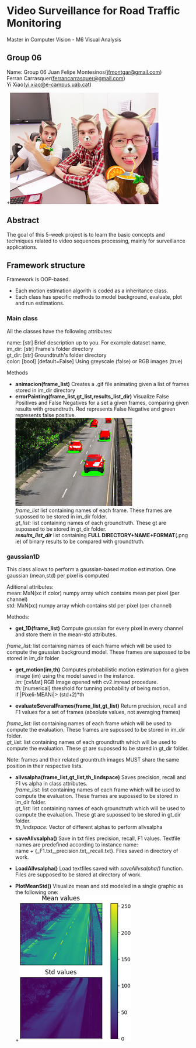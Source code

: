 # Video Surveillance for Road Traffic Monitoring
Master in Computer Vision - M6 Visual Analysis

## Group 06
Name: Group 06 
Juan Felipe Montesinos(jfmontgar@gmail.com)  
Ferran Carrasquer(ferrancarrasquer@gmail.com)  
Yi Xiao(yi.xiao@e-campus.uab.cat)  

+![](header.png)

## Abstract   
The goal of this 5-week project is to learn the basic concepts and techniques related to video sequences processing, mainly for surveillance applications.

## Framework structure
Framework is OOP-based.  
* Each motion estimation algorith is coded as a inheritance class.
* Each class has specific methods to model background, evaluate, plot and run estimations.

### Main class
All the classes have the following attributes:

name: [str] Brief description up to you. For example dataset name.  
im_dir: [str] Frame's folder directory  
gt_dir: [str] Groundtruth's folder directory  
color: [bool] [default=False] Using greyscale (false) or RGB images (true)  

Methods

* **animacion(frame_list)**
Creates a .gif file animating given a list of frames stored in im_dir directory
* **errorPainting(frame_list,gt_list,results_list_dir)**
Visualize False Positives and False Negatives for a set a given frames, comparing given results with groundtruth. Red represents False Negative and green represents false positive.
![](errorPainting.png)  
*frame_list* list containing names of each frame. These frames are supossed to be stored in im_dir folder.  
*gt_list:* list containing names of each groundtruth. These gt are supossed to be stored in gt_dir folder.  
***results_list_dir*** list containing **FULL DIRECTORY+NAME+FORMAT**(.png ie) of binary results to be compared with groundtruth.  

### gaussian1D
This class allows to perform a gaussian-based motion estimation. One gaussian (mean,std) per pixel is computed

Aditional attributes:  
mean: MxN(xc if color) numpy array which contains mean per pixel (per channel)  
std:  MxN(xc) numpy array which contains std per pixel (per channel)  

Methods:  
* **get_1D(frame_list)**
Compute gaussian for every pixel in every channel and store them in the mean-std attributes.

*frame_list:* list containing names of each frame which will be used to compute the gaussian background model. These frames
are supossed to be stored in im_dir folder

* **get_motion(im,th)**
Computes probabilistic motion estimation for a given image (im) using the model saved in the instance.  
*im:* [cvMat] RGB Image opened with cv2.imread procedure.  
*th:* [numerical] threshold for tunning probability of being motion.  
		if |Pixeli-MEANi|> (std+2)*th 

* **evaluateSeveralFrames(frame_list,gt_list)**
Return precision, recall and F1 values for a set of frames (absolute values, not averaging frames)

*frame_list:* list containing names of each frame which will be used to compute the evaluation. These frames
are supossed to be stored in im_dir folder.  
*gt_list:* list containing names of each groundtruth which will be used to compute the evaluation. These gt
are supossed to be stored in gt_dir folder.  

Note: frames and their related grountruth images MUST share the same position in their respective lists.

* **allvsalpha(frame_list,gt_list,th_lindspace)**
Saves precision, recall and F1 vs alpha in class attributes.  
*frame_list:* list containing names of each frame which will be used to compute the evaluation. These frames
are supossed to be stored in im_dir folder.  
*gt_list:* list containing names of each groundtruth which will be used to compute the evaluation. These gt
are supossed to be stored in gt_dir folder.  
*th_lindspace:* Vector of different alphas to perform allvsalpha

* **saveAllvsalpha()**
Save in txt files precision, recall, F1 values. Textfile names are predefined according to instance name:  
name + {_F1.txt,_precision.txt,_recall.txt}. Files saved in directory of work.

* **LoadAllvsalpha()**
Load textfiles saved with *saveAllvsalpha()* function. Files are supposed to be stored at directory of work.
* **PlotMeanStd()**
Visualize mean and std modeled in a single graphic as the following one:  
+![](example.png)



